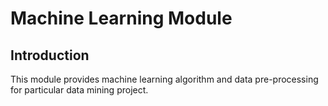# Machine Learning Module

## Introduction
This module provides machine learning algorithm and data pre-processing for particular data mining project. 